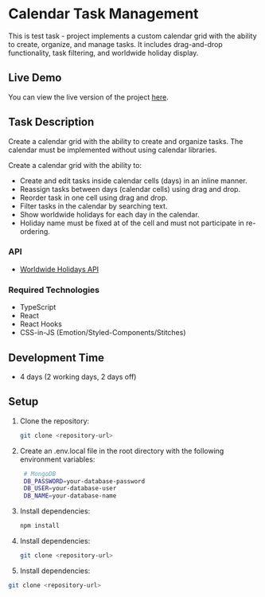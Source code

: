 # Calendar Task Management

This is test task - project implements a custom calendar grid with the ability to create, organize, and manage tasks. It includes drag-and-drop functionality, task filtering, and worldwide holiday display.

## Live Demo

You can view the live version of the project [here](https://calender-task-management.vercel.app/).

## **Task Description**

Create a calendar grid with the ability to create and organize tasks. The calendar must be implemented without using calendar libraries.

Create a calendar grid with the ability to:

- Create and edit tasks inside calendar cells (days) in an inline manner.
- Reassign tasks between days (calendar cells) using drag and drop.
- Reorder task in one cell using drag and drop.
- Filter tasks in the calendar by searching text.
- Show worldwide holidays for each day in the calendar.
- Holiday name must be fixed at of the cell and must not participate in re-ordering.

### **API**

- [Worldwide Holidays API](https://date.nager.at/swagger/index.html)

### **Required Technologies**

- TypeScript
- React
- React Hooks
- CSS-in-JS (Emotion/Styled-Components/Stitches)

## **Development Time**

- 4 days (2 working days, 2 days off)

## **Setup**

1. Clone the repository:

   ```bash
   git clone <repository-url>
   ```

2. Create an .env.local file in the root directory with the following environment variables:

   ```bash
    # MongoDB
    DB_PASSWORD=your-database-password
    DB_USER=your-database-user
    DB_NAME=your-database-name
   ```

3. Install dependencies:

   ```bash
   npm install
   ```

4. Install dependencies:

   ```bash
   git clone <repository-url>
   ```

5. Install dependencies:

```bash
git clone <repository-url>
```
